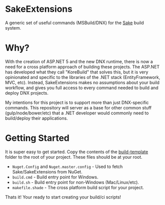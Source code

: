 # SakeExtensions
A generic set of useful commands (MSBuild/DNX) for the [Sake](https://github.com/sakeproject/sake) build system.

# Why?
With the creation of ASP.NET 5 and the new DNX runtime, there is now a need for a cross platform approach of building these projects. The ASP.NET has developed what they call "KoreBuild" that solves this, but it is very opinionated and specific to the libraries of the .NET stack (EntityFramework, MVC, etc). Instead, SakeExtensions makes no assumptions about your build workflow, and gives you full access to every command needed to build and deploy DNX projects.

My intentions for this project is to support more than just DNX-specific commands. This repository will server as a base for other common stuff (gulp/node/bower/etc) that a .NET developer would commonly need to build/deploy their applications.

# Getting Started
It is super easy to get started. Copy the contents of the [build-template](https://github.com/theonlylawislove/SakeExtensions/tree/master/build-template) folder to the root of your project. These files should be at your root.

* ```Nuget.Config``` and ```Nuget.master.config``` - Used to fetch Sake/SakeExtensions from NuGet.
* ```build.cmd``` - Build entry point for Windows.
* ```build.sh``` - Build entry point for non-Windows (Mac/Linux/etc).
* ```makefile.shade``` - The cross platform build script for your project.

Thats it! Your ready to start creating your build/ci scripts!
